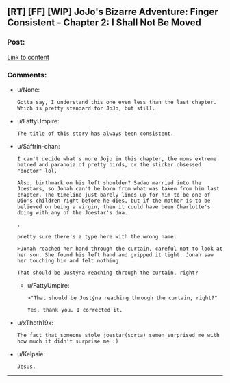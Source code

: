 ## [RT] [FF] [WIP] JoJo's Bizarre Adventure: Finger Consistent - Chapter 2: I Shall Not Be Moved

### Post:

[Link to content](https://archiveofourown.org/works/20902946/chapters/49898915)

### Comments:

- u/None:
  ```
  Gotta say, I understand this one even less than the last chapter. Which is pretty standard for JoJo, but still.
  ```

- u/FattyUmpire:
  ```
  The title of this story has always been consistent.
  ```

- u/Saffrin-chan:
  ```
  I can't decide what's more Jojo in this chapter, the moms extreme hatred and paranoia of pretty birds, or the sticker obsessed "doctor" lol.

  Also, birthmark on his left shoulder? Sadao married into the Joestars, so Jonah can't be born from what was taken from him last chapter. The timeline just barely lines up for him to be one of Dio's children right before he dies, but if the mother is to be believed on being a virgin, then it could have been Charlotte's doing with any of the Joestar's dna.

  .

  pretty sure there's a type here with the wrong name: 

  >Jonah reached her hand through the curtain, careful not to look at her son. She found his left hand and gripped it tight. Jonah saw her touching him and felt nothing.

  That should be Justýna reaching through the curtain, right?
  ```

  - u/FattyUmpire:
    ```
    >"That should be Justýna reaching through the curtain, right?"

    Yes, thank you. I corrected it.
    ```

- u/xThoth19x:
  ```
  The fact that someone stole joestar(sorta) semen surprised me with how much it didn't surprise me :)
  ```

- u/Kelpsie:
  ```
  Jesus.
  ```

---

